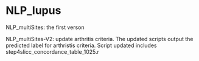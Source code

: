 # NLP_lupus
NLP_multiSites: the first verson 

NLP_multiSites-V2: update arthritis criteria. The updated scripts output the predicted label for arthristis criteria. Script updated includes step4slicc_concordance_table_1025.r 
